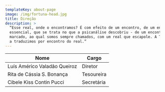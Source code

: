 ```yaml
---
templateKey: about-page
image: /img/fortuna-head.jpg
title: Direção
description: >
  “Esse real, onde o encontramos? É com efeito de um encontro, de um encontro
  essencial, que se trata no que a psicanálise descobriu - de um encontro
  marcado, ao qual somos sempre chamados, com um real que escapole. A Týkhe, nós
  a traduzimos por encontro do real.”
---
```

| Nome                         | Cargo      |
| ---------------------------- | ---------- |
| Luís Américo Valadão Queiroz | Diretor    |
| Rita de Cássia S. Bonança    | Tesoureira |
| Cibele Kiss Contin Pucci     | Secretária |